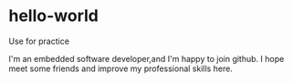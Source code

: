 # hello-world
Use for practice

I'm an embedded software developer,and I'm happy to join github.
I hope meet some friends and improve my professional skills here.
